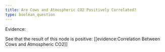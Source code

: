 ```yaml
---
title: Are Cows and Atmospheric CO2 Positively Correlated? 
type: boolean_question
---
```


Evidence:

See that the result of this node is positive: [[evidence:Correlation Between Cows and Atmospheric CO2]]